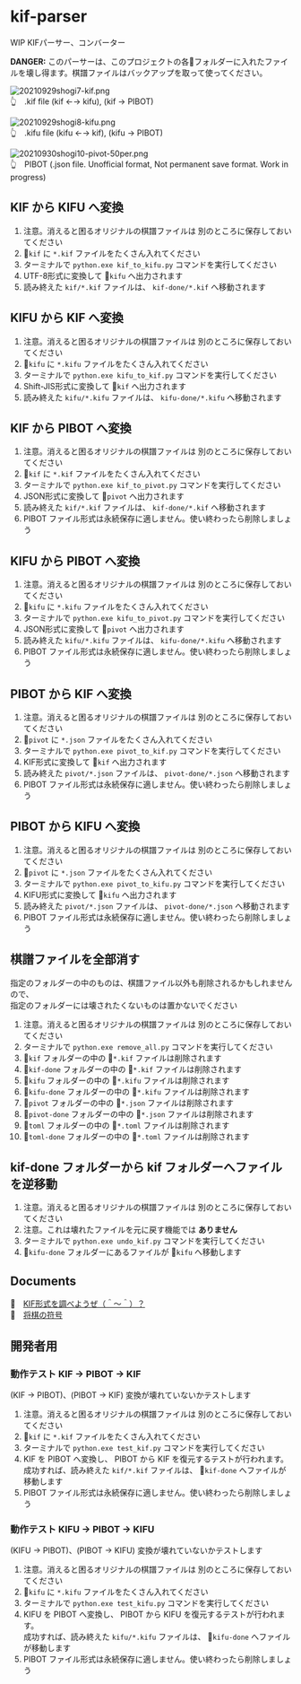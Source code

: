 # kif-parser

WIP KIFパーサー、コンバーター  

**DANGER:** このパーサーは、このプロジェクトの各📂フォルダーに入れたファイルを壊し得ます。棋譜ファイルはバックアップを取って使ってください。  

![20210929shogi7-kif.png](docs/img/20210929shogi7-kif-50per.png)  
👆　.kif file (kif ←→ kifu), (kif → PIBOT)  

![20210929shogi8-kifu.png](docs/img/20210929shogi8-kifu-50per.png)  
👆　.kifu file (kifu ←→ kif), (kifu → PIBOT)  

![20210930shogi10-pivot-50per.png](docs/img/20210930shogi10-pivot-50per.png)  
👆　PIBOT (.json file. Unofficial format, Not permanent save format. Work in progress)  

## KIF から KIFU へ変換

1. 注意。消えると困るオリジナルの棋譜ファイルは 別のところに保存しておいてください
2. 📂`kif` に `*.kif` ファイルをたくさん入れてください
3. ターミナルで `python.exe kif_to_kifu.py` コマンドを実行してください
4. UTF-8形式に変換して 📂`kifu` へ出力されます
5. 読み終えた `kif/*.kif` ファイルは、 `kif-done/*.kif` へ移動されます

## KIFU から KIF へ変換

1. 注意。消えると困るオリジナルの棋譜ファイルは 別のところに保存しておいてください
2. 📂`kifu` に `*.kifu` ファイルをたくさん入れてください
3. ターミナルで `python.exe kifu_to_kif.py` コマンドを実行してください
4. Shift-JIS形式に変換して 📂`kif` へ出力されます
5. 読み終えた `kifu/*.kifu` ファイルは、 `kifu-done/*.kifu` へ移動されます

## KIF から PIBOT へ変換

1. 注意。消えると困るオリジナルの棋譜ファイルは 別のところに保存しておいてください
2. 📂`kif` に `*.kif` ファイルをたくさん入れてください
3. ターミナルで `python.exe kif_to_pivot.py` コマンドを実行してください
4. JSON形式に変換して 📂`pivot` へ出力されます
5. 読み終えた `kif/*.kif` ファイルは、 `kif-done/*.kif` へ移動されます
6. PIBOT ファイル形式は永続保存に適しません。使い終わったら削除しましょう

## KIFU から PIBOT へ変換

1. 注意。消えると困るオリジナルの棋譜ファイルは 別のところに保存しておいてください
2. 📂`kifu` に `*.kifu` ファイルをたくさん入れてください
3. ターミナルで `python.exe kifu_to_pivot.py` コマンドを実行してください
4. JSON形式に変換して 📂`pivot` へ出力されます
5. 読み終えた `kifu/*.kifu` ファイルは、 `kifu-done/*.kifu` へ移動されます
6. PIBOT ファイル形式は永続保存に適しません。使い終わったら削除しましょう

## PIBOT から KIF へ変換

1. 注意。消えると困るオリジナルの棋譜ファイルは 別のところに保存しておいてください
2. 📂`pivot` に `*.json` ファイルをたくさん入れてください
3. ターミナルで `python.exe pivot_to_kif.py` コマンドを実行してください
4. KIF形式に変換して 📂`kif` へ出力されます
5. 読み終えた `pivot/*.json` ファイルは、 `pivot-done/*.json` へ移動されます
6. PIBOT ファイル形式は永続保存に適しません。使い終わったら削除しましょう

## PIBOT から KIFU へ変換

1. 注意。消えると困るオリジナルの棋譜ファイルは 別のところに保存しておいてください
2. 📂`pivot` に `*.json` ファイルをたくさん入れてください
3. ターミナルで `python.exe pivot_to_kifu.py` コマンドを実行してください
4. KIFU形式に変換して 📂`kifu` へ出力されます
5. 読み終えた `pivot/*.json` ファイルは、 `pivot-done/*.json` へ移動されます
6. PIBOT ファイル形式は永続保存に適しません。使い終わったら削除しましょう

## 棋譜ファイルを全部消す

指定のフォルダーの中のものは、棋譜ファイル以外も削除されるかもしれませんので、  
指定のフォルダーには壊されたくないものは置かないでください  

1. 注意。消えると困るオリジナルの棋譜ファイルは 別のところに保存しておいてください
2. ターミナルで `python.exe remove_all.py` コマンドを実行してください
3. 📂`kif` フォルダーの中の 📄`*.kif` ファイルは削除されます
4. 📂`kif-done` フォルダーの中の 📄`*.kif` ファイルは削除されます
5. 📂`kifu` フォルダーの中の 📄`*.kifu` ファイルは削除されます
6. 📂`kifu-done` フォルダーの中の 📄`*.kifu` ファイルは削除されます
7. 📂`pivot` フォルダーの中の 📄`*.json` ファイルは削除されます
8. 📂`pivot-done` フォルダーの中の 📄`*.json` ファイルは削除されます
9. 📂`toml` フォルダーの中の 📄`*.toml` ファイルは削除されます
10. 📂`toml-done` フォルダーの中の 📄`*.toml` ファイルは削除されます

## kif-done フォルダーから kif フォルダーへファイルを逆移動

1. 注意。消えると困るオリジナルの棋譜ファイルは 別のところに保存しておいてください
2. 注意。これは壊れたファイルを元に戻す機能では **ありません**
3. ターミナルで `python.exe undo_kif.py` コマンドを実行してください
4. 📂`kifu-done` フォルダーにあるファイルが 📂`kifu` へ移動します

## Documents

📖　[KIF形式を調べようぜ（＾～＾）？](https://crieit.net/drafts/6150ffc21e0de)  
📖　[将棋の符号](https://crieit.net/drafts/615192ae93d14)  

## 開発者用

### 動作テスト KIF -> PIBOT -> KIF

(KIF -> PIBOT)、(PIBOT -> KIF) 変換が壊れていないかテストします  

1. 注意。消えると困るオリジナルの棋譜ファイルは 別のところに保存しておいてください
2. 📂`kif` に `*.kif` ファイルをたくさん入れてください
3. ターミナルで `python.exe test_kif.py` コマンドを実行してください
4. KIF を PIBOT へ変換し、 PIBOT から KIF を復元するテストが行われます。  
   成功すれば、読み終えた `kif/*.kif` ファイルは、 📂`kif-done` へファイルが移動します
5. PIBOT ファイル形式は永続保存に適しません。使い終わったら削除しましょう

### 動作テスト KIFU -> PIBOT -> KIFU

(KIFU -> PIBOT)、(PIBOT -> KIFU) 変換が壊れていないかテストします  

1. 注意。消えると困るオリジナルの棋譜ファイルは 別のところに保存しておいてください
2. 📂`kifu` に `*.kifu` ファイルをたくさん入れてください
3. ターミナルで `python.exe test_kifu.py` コマンドを実行してください
4. KIFU を PIBOT へ変換し、 PIBOT から KIFU を復元するテストが行われます。  
   成功すれば、読み終えた `kifu/*.kifu` ファイルは、 📂`kifu-done` へファイルが移動します
5. PIBOT ファイル形式は永続保存に適しません。使い終わったら削除しましょう
